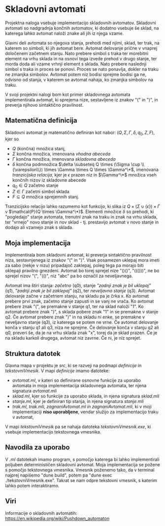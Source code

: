 # Skladovni avtomati

Projektna naloga vsebuje implementacijo skladovnih avtomatov. Skladovni avtomati so nadgradnja končnih avtomatov, ki dodatno vsebuje še sklad, na katerega lahko avtomat naloži znake ali jih iz njega vzame. 

Glavni deli avtomata so njegova stanja, prehodi med njimi, sklad, ter trak, na katerem so simboli, ki jih avtomat bere. Avtomat delovanje prične v vnaprej določenem začetnem stanju. Nato prebere simbol s traka ter morebitni element na vrhu sklada in na osnovi tega izvede prehod v drugo stanje, ter morda doda ali vzame vrhnji element s sklada. Nato prebere naslednji simbol s traka in proces se ponovi. Proces se nato ponavlja, dokler na traku ne zmanjka simbolov. Avtomat potem niz bodisi sprejme bodisi ga ne, odvisno od stanja, v katerem se avtomat nahaja, ko zmanjka simbolov na traku.

V svoji projektni nalogi bom kot primer skladovnega avtomata implementirala avtomat, ki sprejema nize, sestavljene iz znakov "(" in ")", in preverja njihovo sintaktično pravilnost. 

## Matematična definicija

Skladovni avtomat je matematično definiran kot nabor: $(Q, \Sigma, \Gamma, \delta, q_0, Z, F)$, kjer so

- $Q$ (končna) množica stanj,
- $\Sigma$ končna množica, imenovana *vhodna abeceda*
- $\Gamma$ končna množica, imenovana *skladovna abeceda*
- $\delta$ končna podmnožica $\delta \subseteq Q \times (\Sigma \cup \\{\varepsilon\\}) \times \Gamma \times Q \times \Gamma^\*$, imenovana *tranzicijska relacija*, kjer je $\epsilon$ prazen niz in $\Gamma^\*$ množica vseh končnih nizov iz skladovne abecede
- $q_0 \in Q$ začetno stanje
- $Z \in \Gamma$ začetni simbol sklada
- $F \subseteq Q$ množica sprejemnih stanj.

Tranzicijsko relacijo lahko razumemo kot funkcijo, ki slika iz $Q \times (\Sigma \cup \{\epsilon\}) \times \Gamma$ v $\mathcal{P}(Q \times \Gamma^\*)$. Elementi množice $\delta$ so prehodi, ki "pogledajo" stanje avtomata, trenutni znak na traku in znak na vrhu sklada, ter "vrnejo" novo stanje in nov sklad - tj. prestavijo avtomat v novo stanje in dodajo ali vzamejo znak s sklada. 

## Moja implementacija

Implementirala bom skladovni avtomat, ki preverja sintaktično pravilnost niza, sestavnjenega iz znakov "(" in ")".
Vsak posamezen uklepaj mora imeti za sabo (nekje v nizu) pripadajoč zaklepaj, poleg tega pa morajo biti oklepaji pravilno gnezdeni. Avtomat bo torej sprejel nize "()()", "((()))", ne bo sprejel nizov "(", "(()", niz "abc" pa bo označil za neveljavnega.

Avtomat ima štiri stanja: *začetno* (q0), stanje *"zadnji znak je bil uklepaj"* (q1), *"zadnji znak je bil zaklepaj"* (q2), ter *neveljavno stanje* (q3). Avtomat delovanje začne v začetnem stanju, na skladu pa je črka x. Ko avtomat prebere prvi znak, začetno stanje zapusti in se vanj ne vrača. Ko avtomat prebere znak "(", se premakne v stanje q1, ter na sklad naloži "1". Ko avtomat prebere znak ")", s sklada pobere znak "1" in se premakne v stanje q2. Če avtomat prebere znak ")" in na skladu ni enke, se premakne v neveljavno stanje (q3), iz katerega se potem ne vrne. Če avtomat delovanje konča v stanju q1 ali q3, niza ne sprejme. Če delovanje konča v stanju q2 ali q0, preveri še, da je na vrhu sklada znak "x", torej da je sklad prazen. Če je na skladu karkoli drugega, avtomat niz zavrne. Če ni, je niz sprejet.

## Struktura datotek

Glavna mapa v projektu je *src*, ki se razveji na podmapi *definicije* in *tekstovniVmesik*.
V mapi *definicije* imamo datoteke: 
- *avtomat.ml*, v kateri so definirane osnovne funkcije za uporabo avtomata in moja implementacija skladovnega avtomata, ter njena signatura *avtomat.mli*
- *sklad.ml*, kjer so funkcije za uporabo sklada, in njena signatura *sklad.mli*
- *stanje.ml*, kjer je definiran tip stanja, in njena signatura *stanje.mli*
- *trak.ml, trak.mli, zagnaniAvtomat.ml in zagnaniAvtomat.mli*, ki v moji implementaciji **niso uporabljene**, vendar služijo za implementacijo traku v avtomat,

V mapi *tekstovniVmesik* pa se nahaja datoteka *tekstovniVmesnik.exe*, ki vsebuje implementacijo tekstovnega vmesnika.

## Navodila za uporabo

V *.ml* datotekah imamo program, s pomočjo katerega bi lahko implementirali poljuben determinističen skladovni avtomat. Moja implementacija se požene s pomočjo tekstovnega vmesnika. Vmesnik poženemo tako, da v terminal najprej napišemo "dune build", potem pa "dune exec ./tekstovniVmesnik.exe". Takrat se nam odpre tekstovni vmesnik, s katerim lahko potem interaktiramo.

## Viri

Informacije o skladovnih avtomatih: https://en.wikipedia.org/wiki/Pushdown_automaton


